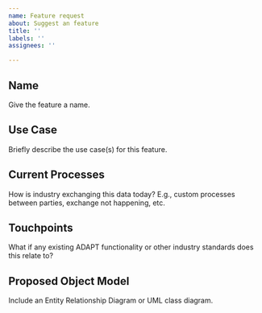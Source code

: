 ```yaml
---
name: Feature request
about: Suggest an feature
title: ''
labels: ''
assignees: ''

---
```


## Name
Give the feature a name.

## Use Case
Briefly describe the use case(s) for this feature.

## Current Processes
How is industry exchanging this data today? E.g., custom processes between parties, exchange not happening, etc.

## Touchpoints
What if any existing ADAPT functionality or other industry standards does this relate to?

## Proposed Object Model
Include an Entity Relationship Diagram or UML class diagram.
